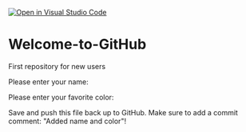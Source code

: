 [![Open in Visual Studio Code](https://classroom.github.com/assets/open-in-vscode-f059dc9a6f8d3a56e377f745f24479a46679e63a5d9fe6f495e02850cd0d8118.svg)](https://classroom.github.com/online_ide?assignment_repo_id=6786923&assignment_repo_type=AssignmentRepo)
# Welcome-to-GitHub
First repository for new users

Please enter your name:

Please enter your favorite color:

Save and push this file back up to GitHub. 
Make sure to add a commit comment: "Added name and color"!
